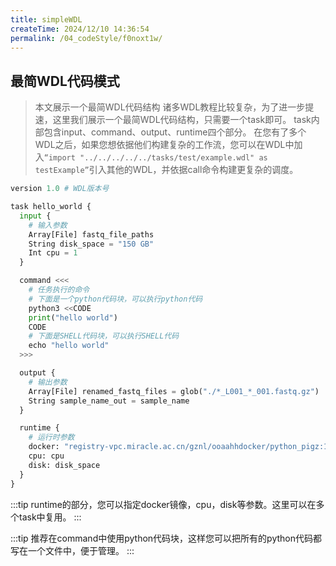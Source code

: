 ```yaml
---
title: simpleWDL
createTime: 2024/12/10 14:36:54
permalink: /04_codeStyle/f0noxt1w/
---
```

## 最简WDL代码模式

> 本文展示一个最简WDL代码结构
诸多WDL教程比较复杂，为了进一步提速，这里我们展示一个最简WDL代码结构，只需要一个task即可。
task内部包含input、command、output、runtime四个部分。
> 在您有了多个WDL之后，如果您想依据他们构建复杂的工作流，您可以在WDL中加入`“import "../../../../../tasks/test/example.wdl" as testExample”`引入其他的WDL，并依据call命令构建更复杂的调度。

```python
version 1.0 # WDL版本号

task hello_world {
  input { 
    # 输入参数
    Array[File] fastq_file_paths
    String disk_space = "150 GB"
    Int cpu = 1
  }

  command <<<
    # 任务执行的命令
    # 下面是一个python代码块，可以执行python代码
    python3 <<CODE
    print("hello world")
    CODE
    # 下面是SHELL代码块，可以执行SHELL代码
    echo "hello world"
  >>>

  output {
    # 输出参数
    Array[File] renamed_fastq_files = glob("./*_L001_*_001.fastq.gz")
    String sample_name_out = sample_name
  }

  runtime {
    # 运行时参数
    docker: "registry-vpc.miracle.ac.cn/gznl/ooaahhdocker/python_pigz:1.0"
    cpu: cpu
    disk: disk_space
  }
}
```

:::tip
runtime的部分，您可以指定docker镜像，cpu，disk等参数。这里可以在多个task中复用。
:::

:::tip
推荐在command中使用python代码块，这样您可以把所有的python代码都写在一个文件中，便于管理。
:::